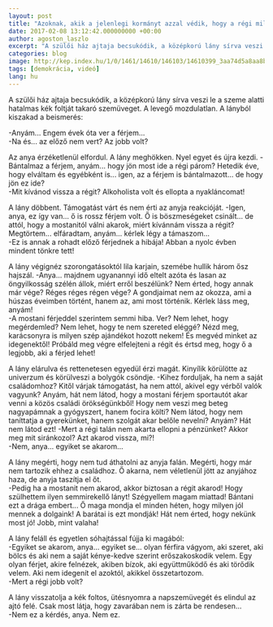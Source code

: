 ```yaml
---
layout: post
title: "Azoknak, akik a jelenlegi kormányt azzal védik, hogy a régi milyen rossz volt"
date: 2017-02-08 13:12:42.000000000 +00:00
author: agoston_laszlo
excerpt: "A szülői ház ajtaja becsukódik, a középkorú lány sírva veszi le a szeme alatti hatalmas kék foltját takaró szemüveget. A levegő mozdulatlan. A lányból kiszakad a beismerés:"
categories: blog
image: http://kep.index.hu/1/0/1461/14610/146103/14610399_3aa74d5a8aa8b5f7d886091dc219162b_x.jpg
tags: [demokrácia, videó]
lang: hu
---
```


A szülői ház ajtaja becsukódik, a középkorú lány sírva veszi le a szeme alatti hatalmas kék foltját takaró szemüveget. A levegő mozdulatlan. A lányból kiszakad a beismerés: <br />

-Anyám... Engem évek óta ver a férjem... <br />
-Na és... az előző nem vert? Az jobb volt? <br />

Az anya érzéketlenül elfordul. A lány meghökken. Nyel egyet és újra kezdi. 
-Bántalmaz a férjem, anyám... hogy jön most ide a régi párom? Hetedik éve, hogy elváltam és egyébként is... igen, az a férjem is bántalmazott... de hogy jön ez ide? <br />
-Mit kívánod vissza a régit? Alkoholista volt és ellopta a nyakláncomat! <br />

A lány döbbent. Támogatást várt és nem érti az anyja reakcióját.
-Igen, anya, ez így van... ő is rossz férjem volt. Ő is böszmeségeket csinált... de attól, hogy a mostanitól válni akarok, miért kívánnám vissza a régit? Megtörtem... elfáradtam, anyám... kérlek légy a támaszom... <br />
-Ez is annak a rohadt előző férjednek a hibája! Abban a nyolc évben mindent tönkre tett! <br />

A lány végignéz szorongatásoktól lila karjain, szemébe hullik három ősz hajszál.
-Anya... majdnem ugyanannyi idő eltelt azóta és lasan az öngyilkosság szélén állok, miért erről beszélünk? Nem érted, hogy annak már vége? Réges réges régen vége? A gondjaimat nem az okozza, ami a húszas éveimben történt, hanem az, ami most történik. Kérlek láss meg, anyám! <br />
-A mostani férjeddel szerintem semmi hiba. Ver? Nem lehet, hogy megérdemled? Nem lehet, hogy te nem szereted eléggé? Nézd meg, karácsonyra is milyen szép ajándékot hozott nekem! És megvéd minket az idegenektől! Próbáld meg végre elfelejteni a régit és értsd meg, hogy ő a legjobb, aki a férjed lehet! <br />

A lány elárulva és rettenetesen egyedül érzi magát. Kinyílik körülötte az univerzum és körülveszi a bolygók csöndje.
-Kihez forduljak, ha nem a saját családomhoz? Kitől várjak támogatást, ha nem attól, akivel egy vérből valók vagyunk? Anyám, hát nem látod, hogy a mostani férjem sportautót akar venni a közös családi örökségünkből! Hogy nem veszi meg beteg nagyapámnak a gyógyszert, hanem focira költi? Nem látod, hogy nem taníttatja a gyerekünket, hanem szolgát akar belőle nevelni? Anyám? Hát nem látod ezt!
-Mert a régi talán nem akarta ellopni a pénzünket? Akkor meg mit siránkozol? Azt akarod vissza, mi?! <br />
-Nem, anya... egyiket se akarom... <br />

A lány megérti, hogy nem tud áthatolni az anyja falán. Megérti, hogy már nem tartozik ehhez a családhoz. Ő akarna, nem véletlenül jött az anyjához haza, de anyja taszítja el őt.<br />
-Pedig ha a mostanit nem akarod, akkor biztosan a régit akarod! Hogy szülhettem ilyen semmirekellő lányt! Szégyellem magam miattad! Bántani ezt a drága embert... Ő maga mondja el minden héten, hogy milyen jól mennek a dolgaink! A barátai is ezt mondják! Hát nem érted, hogy nekünk most jó! Jobb, mint valaha!<br />

A lány feláll és egyetlen sóhajtással fújja ki magából:<br />
-Egyiket se akarom, anya... egyiket se... olyan férfira vágyom, aki szeret, aki bölcs és aki nem a saját kénye-kedve szerint erőszakoskodik velem. Egy olyan férjet, akire felnézek, akiben bízok, aki együttműködő és aki törődik velem. Aki nem idegenít el azoktól, akikkel összetartozom.<br />
-Mert a régi jobb volt? <br />

A lány visszatolja a kék foltos, ütésnyomra a napszemüvegét és elindul az ajtó felé. Csak most látja, hogy zavarában nem is zárta be rendesen...<br />
-Nem ez a kérdés, anya. Nem ez.
